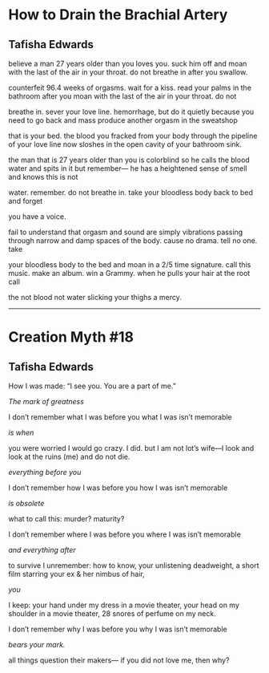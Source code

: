 # How to Drain the Brachial Artery
## Tafisha Edwards

<p>believe a man 27 years older than you loves you.
suck him off and moan with the last of the air
in your throat. do not breathe in after you swallow.
</p>

<p>counterfeit 96.4 weeks of orgasms. wait for a kiss.
read your palms in the bathroom after you moan
with the last of the air in your throat. do not
</p>

<p>breathe in. sever your love line. hemorrhage, but
do it quietly because you need to go back
and mass produce another orgasm in the sweatshop
</p>

<p>that is your bed. the blood you fracked from your body
through the pipeline of your love line now sloshes
in the open cavity of your bathroom sink.
</p>

<p>the man that is 27 years older than you is colorblind
so he calls the blood water and spits in it but remember—
he has a heightened sense of smell and knows this is not
</p>

<p>water. remember. do not breathe in. take your bloodless
body back to bed and forget
</p>

<p class='align-middle'>you have a voice.</p>

<p>fail to understand that orgasm and sound are simply
vibrations passing through narrow and damp spaces
of the body. cause no drama. tell no one. take
</p>

<p>your bloodless body to the bed and moan in a 2/5
time signature. call this music. make an album. win
a Grammy. when he pulls your hair at the root call
</p>

<p>the not blood             not water slicking  your thighs
a mercy.
</p>

---

# Creation Myth #18
## Tafisha Edwards

How I was made:                    “I see you. You are a part of me.”

<p class="align-left"><em>The mark of greatness</em></p>

I don’t remember what I was before you what I was isn’t memorable

<em>is when</em>

<p>you were worried I would go crazy.
     I did.  but I am not lot’s wife—I look and look
               at the ruins (me) and do not die.
</p>

<p class="align-middle"><em>everything before you</em></p>

I don’t remember how I was before you how I was isn’t memorable

<p class='align-right'><em>is obsolete</em></p>

<p class="align-middle">           what to call this: murder?
<span class="align-middle">                    maturity?</span>
</p>

I don’t remember where I was before you where I was isn’t memorable

<em>and everything after</em>

<p class="align-middle">to survive I unremember: how to know, your unlistening
<span class="align-middle">     deadweight, a short film starring your ex</span>
<span class="align-middle">& her nimbus of hair,</span>
</p>

<p class="align-right"><em>                    you</em></p>

<p class='align-left'>  I keep: your hand under my dress in a movie theater,
<span class="align-left">                your head on my shoulder in a movie theater, 28 snores</span>
<span class="align-left">                of perfume on my neck.</span>
</p>

I don’t remember why I was before you why I was isn’t memorable

<p class="align-middle"><em>bears your mark.</em></p>

<p class="align-right">all things question their makers—
<span class="align-right">if you did not love me, then why?</span>
</p>
